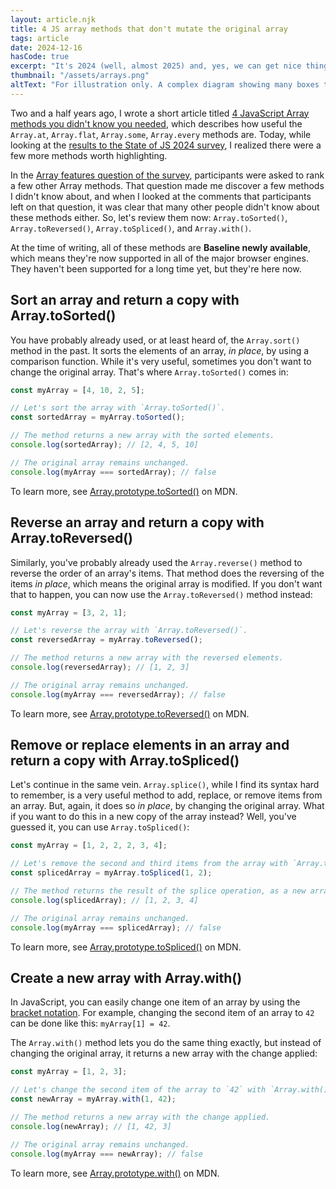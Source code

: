 ```yaml
---
layout: article.njk
title: 4 JS array methods that don't mutate the original array
tags: article
date: 2024-12-16
hasCode: true
excerpt: "It's 2024 (well, almost 2025) and, yes, we can get nice things. If you've always wanted to sort, reverse, or otherwise change an array but didn't want to mutate the original array, then you're in luck. Check out these (somewhat) new array manipulation by copy methods."
thumbnail: "/assets/arrays.png"
altText: "For illustration only. A complex diagram showing many boxes titled Array, with random items, and arrows connecting these boxes."
---
```

Two and a half years ago, I wrote a short article titled <a href="/articles/2022-05-12-4-javascript-array-methods-you-need/">4 JavaScript Array methods you didn't know you needed</a>, which describes how useful the `Array.at`, `Array.flat`, `Array.some`, `Array.every` methods are. Today, while looking at the <a href="https://2024.stateofjs.com/">results to the State of JS 2024 survey</a>, I realized there were a few more methods worth highlighting.

In the [Array features question of the survey](https://2024.stateofjs.com/en-US/features/#array_features), participants were asked to rank a few other Array methods. That question made me discover a few methods I didn't know about, and when I looked at the comments that participants left on that question, it was clear that many other people didn't know about these methods either. So, let's review them now:  `Array.toSorted()`, `Array.toReversed()`, `Array.toSpliced()`, and `Array.with()`.

At the time of writing, all of these methods are **Baseline newly available**, which means they're now supported in all of the major browser engines. They haven't been supported for a long time yet, but they're here now.

## Sort an array and return a copy with Array.toSorted()

You have probably already used, or at least heard of, the `Array.sort()` method in the past. It sorts the elements of an array, _in place_, by using a comparison function. While it's very useful, sometimes you don't want to change the original array. That's where `Array.toSorted()` comes in:

```javascript
const myArray = [4, 10, 2, 5];

// Let's sort the array with `Array.toSorted()`.
const sortedArray = myArray.toSorted();

// The method returns a new array with the sorted elements.
console.log(sortedArray); // [2, 4, 5, 10]

// The original array remains unchanged.
console.log(myArray === sortedArray); // false
```

To learn more, see [Array.prototype.toSorted()](https://developer.mozilla.org/docs/Web/JavaScript/Reference/Global_Objects/Array/toSorted) on MDN.

## Reverse an array and return a copy with Array.toReversed()

Similarly, you've probably already used the `Array.reverse()` method to reverse the order of an array's items. That method does the reversing of the items _in place_, which means the original array is modified. If you don't want that to happen, you can now use the `Array.toReversed()` method instead:

```javascript
const myArray = [3, 2, 1];

// Let's reverse the array with `Array.toReversed()`.
const reversedArray = myArray.toReversed();

// The method returns a new array with the reversed elements.
console.log(reversedArray); // [1, 2, 3]

// The original array remains unchanged.
console.log(myArray === reversedArray); // false
```

To learn more, see [Array.prototype.toReversed()](https://developer.mozilla.org/docs/Web/JavaScript/Reference/Global_Objects/Array/toReversed) on MDN.

## Remove or replace elements in an array and return a copy with Array.toSpliced()

Let's continue in the same vein. `Array.splice()`, while I find its syntax hard to remember, is a very useful method to add, replace, or remove items from an array. But, again, it does so _in place_, by changing the original array. What if you want to do this in a new copy of the array instead? Well, you've guessed it, you can use `Array.toSpliced()`:

```javascript
const myArray = [1, 2, 2, 2, 3, 4];

// Let's remove the second and third items from the array with `Array.toSpliced()`.
const splicedArray = myArray.toSpliced(1, 2);

// The method returns the result of the splice operation, as a new array.
console.log(splicedArray); // [1, 2, 3, 4]

// The original array remains unchanged.
console.log(myArray === splicedArray); // false
```

To learn more, see [Array.prototype.toSpliced()](https://developer.mozilla.org/docs/Web/JavaScript/Reference/Global_Objects/Array/toSpliced) on MDN.

## Create a new array with Array.with()

In JavaScript, you can easily change one item of an array by using the [bracket notation](https://developer.mozilla.org/docs/Web/JavaScript/Reference/Operators/Property_accessors#bracket_notation). For example, changing the second item of an array to `42` can be done like this: `myArray[1] = 42`.

The `Array.with()` method lets you do the same thing exactly, but instead of changing the original array, it returns a new array with the change applied:

```javascript
const myArray = [1, 2, 3];

// Let's change the second item of the array to `42` with `Array.with()`.
const newArray = myArray.with(1, 42);

// The method returns a new array with the change applied.
console.log(newArray); // [1, 42, 3]

// The original array remains unchanged.
console.log(myArray === newArray); // false
```

To learn more, see [Array.prototype.with()](https://developer.mozilla.org/docs/Web/JavaScript/Reference/Global_Objects/Array/with) on MDN.
